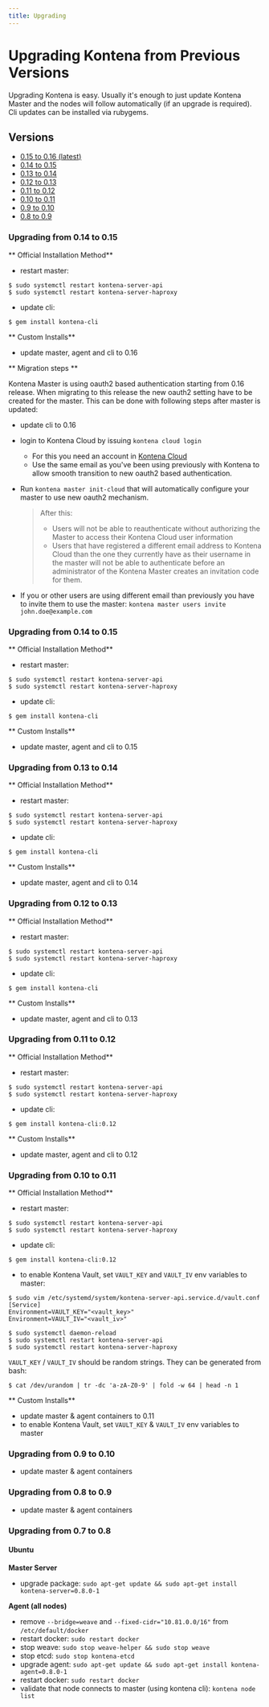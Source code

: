 ```yaml
---
title: Upgrading
---
```


# Upgrading Kontena from Previous Versions

Upgrading Kontena is easy. Usually it's enough to just update Kontena Master
and the nodes will follow automatically (if an upgrade is required). Cli updates
can be installed via rubygems.

## Versions

* [0.15 to 0.16 (latest)](upgrading#upgrading-from-0-15-to-0-16)
* [0.14 to 0.15](upgrading#upgrading-from-0-14-to-0-15)
* [0.13 to 0.14](upgrading#upgrading-from-0-13-to-0-14)
* [0.12 to 0.13](upgrading#upgrading-from-0-12-to-0-13)
* [0.11 to 0.12](upgrading#upgrading-from-0-11-to-0-12)
* [0.10 to 0.11](upgrading#upgrading-from-0-10-to-0-11)
* [0.9 to 0.10](upgrading#upgrading-from-0-9-to-0-10)
* [0.8 to 0.9](upgrading#upgrading-from-0-8-to-9)

### Upgrading from 0.14 to 0.15

** Official Installation Method**

- restart master:

```
$ sudo systemctl restart kontena-server-api
$ sudo systemctl restart kontena-server-haproxy
```

- update cli:

```
$ gem install kontena-cli
```

** Custom Installs**
- update master, agent and cli to 0.16

** Migration steps **

Kontena Master is using oauth2 based authentication starting from 0.16 release. When migrating to this release the new oauth2 setting have to be created for the master. This can be done with following steps after master is updated:
- update cli to 0.16
- login to Kontena Cloud by issuing `kontena cloud login`
  - For this you need an account in [Kontena Cloud](https://cloud.kontena.io)
  - Use the same email as you've been using previously with Kontena to allow smooth transition to new oauth2 based authentication.
- Run `kontena master init-cloud` that will automatically configure your master to use new oauth2 mechanism.
  > After this:
  > * Users will not be able to reauthenticate without authorizing the
  > Master to access their Kontena Cloud user information
  > * Users that have registered a different email address to Kontena
  > Cloud than the one they currently have as their username in the
  > master will not be able to authenticate before an administrator
  > of the Kontena Master creates an invitation code for them.

- If you or other users are using different email than previously you have to invite them to use the master:
  `kontena master users invite john.doe@example.com`


### Upgrading from 0.14 to 0.15

** Official Installation Method**

- restart master:

```
$ sudo systemctl restart kontena-server-api
$ sudo systemctl restart kontena-server-haproxy
```

- update cli:

```
$ gem install kontena-cli
```

** Custom Installs**
- update master, agent and cli to 0.15

### Upgrading from 0.13 to 0.14

** Official Installation Method**

- restart master:

```
$ sudo systemctl restart kontena-server-api
$ sudo systemctl restart kontena-server-haproxy
```

- update cli:

```
$ gem install kontena-cli
```

** Custom Installs**
- update master, agent and cli to 0.14


### Upgrading from 0.12 to 0.13

** Official Installation Method**

- restart master:

```
$ sudo systemctl restart kontena-server-api
$ sudo systemctl restart kontena-server-haproxy
```

- update cli:

```
$ gem install kontena-cli
```

** Custom Installs**
- update master, agent and cli to 0.13

### Upgrading from 0.11 to 0.12

** Official Installation Method**

- restart master:

```
$ sudo systemctl restart kontena-server-api
$ sudo systemctl restart kontena-server-haproxy
```

- update cli:

```
$ gem install kontena-cli:0.12
```

** Custom Installs**
- update master, agent and cli to 0.12

### Upgrading from 0.10 to 0.11

** Official Installation Method**

- restart master:

```
$ sudo systemctl restart kontena-server-api
$ sudo systemctl restart kontena-server-haproxy
```

- update cli:

```
$ gem install kontena-cli:0.12
```

- to enable Kontena Vault, set `VAULT_KEY` and `VAULT_IV` env variables to master:

```
$ sudo vim /etc/systemd/system/kontena-server-api.service.d/vault.conf
[Service]
Environment=VAULT_KEY="<vault_key>"
Environment=VAULT_IV="<vault_iv>"

$ sudo systemctl daemon-reload
$ sudo systemctl restart kontena-server-api
$ sudo systemctl restart kontena-server-haproxy
```

`VAULT_KEY` / `VAULT_IV` should be random strings. They can be generated from bash:

```
$ cat /dev/urandom | tr -dc 'a-zA-Z0-9' | fold -w 64 | head -n 1
```

** Custom Installs**
- update master & agent containers to 0.11
- to enable Kontena Vault, set `VAULT_KEY` & `VAULT_IV` env variables to master

### Upgrading from 0.9 to 0.10

- update master & agent containers

### Upgrading from 0.8 to 0.9

- update master & agent containers

### Upgrading from 0.7 to 0.8

#### Ubuntu

**Master Server**

- upgrade package: `sudo apt-get update && sudo apt-get install kontena-server=0.8.0-1`

**Agent (all nodes)**

- remove `--bridge=weave` and `--fixed-cidr="10.81.0.0/16"` from `/etc/default/docker`
- restart docker: `sudo restart docker`
- stop weave: `sudo stop weave-helper && sudo stop weave`
- stop etcd: `sudo stop kontena-etcd`
- upgrade agent: `sudo apt-get update && sudo apt-get install kontena-agent=0.8.0-1`
- restart docker: `sudo restart docker`
- validate that node connects to master (using kontena cli): `kontena node list`

